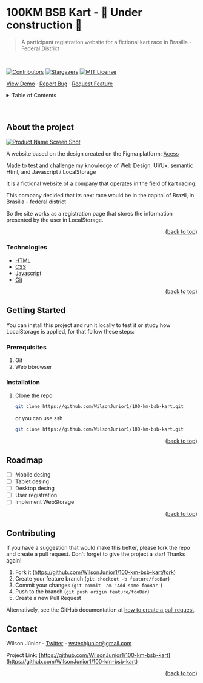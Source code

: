 <div id="top"></div>

# 100KM BSB Kart - 🚧 Under construction 🚧
> A participant registration website for a fictional kart race in Brasilia - Federal District
<br/>

<!-- PROJECT SHIELDS -->
[![Contributors][contributors-shield]][contributors-url]
[![Stargazers][stars-shield]][stars-url]
[![MIT License][license-shield]][license-url]


   <a href="https://github.com/WilsonJunior1/100-km-bsb-kart">View Demo</a>
    ·
   <a href="https://github.com/WilsonJunior1/100-km-bsb-kart/issues">Report Bug</a>
    ·
   <a href="https://github.com/WilsonJunior1/100-km-bsb-kart/issues">Request Feature</a>
   

<!-- TABLE OF CONTENTS -->
<details>
  <summary>Table of Contents</summary>
  <ul>
    <li>
      <a href="#about-the-project">About The Project</a>
      <ul>
        <li><a href="#technologies">Built With</a></li>
      </ul>
    </li>
    <li>
      <a href="#getting-started">Getting Started</a>
      <ul>
        <li><a href="#prerequisites">Prerequisites</a></li>
        <li><a href="#installation">Installation</a></li>
      </ul>
    </li>
    <li><a href="#roadmap">Roadmap</a></li>
    <li><a href="#contact">Contact</a></li>
  </ul>
</details>

<br/>
<br/>

<!-- ABOUT THE PROJECT -->
## About the project

[![Product Name Screen Shot][product-screenshot]](https://example.com)


A website based on the design created on the Figma platform: <a href="https://www.figma.com/file/ablEoFKSdellBIh5NJQ469/100kmBSB?node-id=0%3A1
">Acess</a>

Made to test and challenge my knowledge of Web Design, Ui/Ux, semantic Html, and Javascript / LocalStorage

It is a fictional website of a company that operates in the field of kart racing.

This company decided that its next race would be in the capital of Brazil, in Brasília - federal district

So the site works as a registration page that stores the information presented by the user in LocalStorage.


<p align="right">(<a href="#top">back to top</a>)</p>

### Technologies

* [HTML](https://developer.mozilla.org/en-US/docs/Web/HTML)
* [CSS](https://developer.mozilla.org/en-US/docs/Web/CSS)
* [Javascript](https://developer.mozilla.org/en-US/docs/Web/JAVASCRIPT)
* [Git](https://git-scm.com/)


<p align="right">(<a href="#top">back to top</a>)</p>

<!-- GETTING STARTED -->
## Getting Started

You can install this project and run it locally to test it or study how LocalStorage is applied, for that follow these steps:


### Prerequisites

<ol>
  <li>Git</li>
  <li>Web bbrowser</li>
</ol>

### Installation

1. Clone the repo
   ```sh
   git clone https://github.com/WilsonJunior1/100-km-bsb-kart.git
   ``` 
      or you can use ssh
  
   ```sh
   git clone https://github.com/WilsonJunior1/100-km-bsb-kart.git
   ```


<p align="right">(<a href="#top">back to top</a>)</p>

## Roadmap

- [ ] Mobile desing
- [ ] Tablet desing
- [ ] Desktop desing
- [ ] User registration
- [ ] Implement WebStorage

<p align="right">(<a href="#top">back to top</a>)</p>

<!-- CONTRIBUTING -->
## Contributing

If you have a suggestion that would make this better, please fork the repo and create a pull request.
Don't forget to give the project a star! Thanks again!

1. Fork it (<https://github.com/WilsonJunior1/100-km-bsb-kart/fork>)
2. Create your feature branch (`git checkout -b feature/fooBar`)
3. Commit your changes (`git commit -am 'Add some fooBar'`)
4. Push to the branch (`git push origin feature/fooBar`)
5. Create a new Pull Request

Alternatively, see the GitHub documentation at [how to create a pull request](https://help.github.com/en/github/collaborating-with-issues-and-pull-requests/creating-a-pull-request).

## Contact

Wilson Júnior - [Twitter](https://twitter.com/Willnapolitano1) - wstechjunior@gmail.com

Project Link: [https://github.com/WilsonJunior1/100-km-bsb-kart](https://github.com/WilsonJunior1/100-km-bsb-kart)

<p align="right">(<a href="#top">back to top</a>)</p>

<!-- MARKDOWN LINKS & IMAGES -->
[contributors-shield]: https://img.shields.io/github/contributors/WilsonJunior1/100-km-bsb-kart.svg?style=flat-square
[contributors-url]: https://github.com/WilsonJunior1/100-km-bsb-kart/graphs/contributors
[stars-shield]: https://img.shields.io/github/stars/WilsonJunior1/100-km-bsb-kart.svg?style=flat-square
[stars-url]: https://github.com/WilsonJunior1/100-km-bsb-kart/stargazers
[license-shield]: https://img.shields.io/github/license/WilsonJunior1/100-km-bsb-kart.svg?style=flat-square
[license-url]: https://github.com/WilsonJunior1/100-km-bsb-kart/blob/master/LICENSE.txt
[product-screenshot]: images/screenshot.png
 

